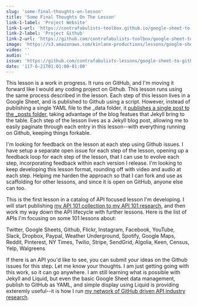 ```yaml
---
slug: 'some-final-thoughts-on-lesson'
title: 'Some Final Thoughts On The Lesson'
link-1-label: 'Project Website'
link-1-url: 'https://contrafabulists-toolbox.github.io/google-sheet-to-github-website/'
link-2-label: 'Project Github'
link-2-url: 'https://github.com/contrafabulists-toolbox/google-sheet-to-github-website'
image: 'https://s3.amazonaws.com/kinlane-productions/lessons/google-sheet-to-github.png'
video: ''
audio: ''
issue: 'https://github.com/contrafabulists-lessons/google-sheet-to-github-website/issues/11'
date: '117-6-21T01:01:00-01:00'
---
```

This lesson is a work in progress. It runs on GitHub, and I'm moving it forward like I would any coding project on Github. This lesson runs using the same process described in the lesson. Each step of this lesson lives in a Google Sheet, and is published to Github using a script. However, instead of publishing a single YAML file to the _data folder, it [publishes a single post to the _posts folder](https://github.com/contrafabulists-lessons/google-sheet-to-github-website/tree/master/_posts), taking advantage of the blog featues that Jekyll bring to the table. Each step of the lesson lives as a Jekyll blog post, allowing me to easily paginate through each entry in this lesson--with everything running on Github, keeping things forkable.

I'm looking for feedback on the lesson at each step using Github issues. I have setup a separate open issue for each step of the lesson, opening up a feedback loop for each step of the lesson, that I can use to evolve each step, incorporating feedback within each version I release. I'm looking to keep developing this lesson format, rounding off with video and audio at each step. Helping me harden the approach so that I can fork and use as scaffolding for other lessons, and since it is open on GitHub, anyone else can too. 

This is the first lesson in a catalog of API focused lesson I'm developing. I will start publishing [my API 101 collection to my API 101 research](http://101.apievangelist.com), and then work my way down the API lifecycle with further lessons. Here is the list of APIs I'm focusing on some 101 lessons about:

Twitter, Google Sheets, Github, Flickr, Instagram, Facebook, YouTube, Slack, Dropbox, Paypal, Weather Underground, Spotify, Google Maps, Reddit, Pinterest, NY Times, Twilio, Stripe, SendGrid, Algolia, Keen, Census, Yelp, Walgreens

If there is an API you'd like to see, you can submit your ideas on the Github issues for this step. Let me know your thoughts. I am just getting going with this work, so it can go anywhere. I am still learning what is possible with Jekyll and Liquid, but even the basic Google Sheet data management, publish to GitHub as YAML, and simple display using Liquid is providing exteremly useful--it is how I run [my network of GitHub driven API industry research](http://apievangelist.com/api-lifecycle/).
